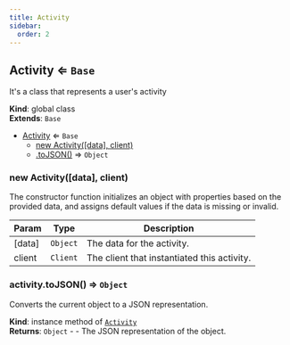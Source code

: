 ```yaml
---
title: Activity
sidebar:
  order: 2
---
```




## Activity ⇐ <code>Base</code>
It's a class that represents a user's activity

**Kind**: global class  
**Extends**: <code>Base</code>  

* [Activity](#Activity) ⇐ <code>Base</code>
    * [new Activity([data], client)](#new_Activity_new)
    * [.toJSON()](#Activity+toJSON) ⇒ <code>Object</code>

<a name="new_Activity_new"></a>

### new Activity([data], client)
The constructor function initializes an object with properties based on the provided data, andassigns default values if the data is missing or invalid.


| Param | Type | Description |
| --- | --- | --- |
| [data] | <code>Object</code> | The data for the activity. |
| client | <code>Client</code> | The client that instantiated this activity. |

<a name="Activity+toJSON"></a>

### activity.toJSON() ⇒ <code>Object</code>
Converts the current object to a JSON representation.

**Kind**: instance method of [<code>Activity</code>](#Activity)  
**Returns**: <code>Object</code> - - The JSON representation of the object.  

